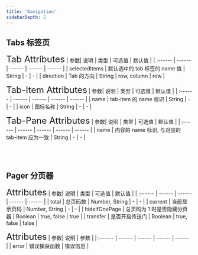 ```yaml
---
title: 'Navigation'
sidebarDepth: 2
---
```


## Tabs 标签页
<ClientOnly>
  <tab-demo/>
<font size=5>Tab Attributes</font>
| 参数| 说明 | 类型 | 可选值 | 默认值 |
| :------ | ------ | ------ | ------ | ------ |
| selectedItems | 默认选中的 tab 标签的 name 值 | String | - | - |
| direction | Tab 的方向 | String | row, column | row |
</ClientOnly>

<font size=5>Tab-Item Attributes</font>
| 参数| 说明 | 类型 | 可选值 | 默认值 |
| :------ | ------ | ------ | ------ | ------ |
| name | tab-item 的 name 标识 | String | - | - |
| icon | 图标名称 | String | - | - |
</ClientOnly>

<font size=5>Tab-Pane Attributes</font>
| 参数| 说明 | 类型 | 可选值 | 默认值 |
| :------ | ------ | ------ | ------ | ------ |
| name | 内容的 name 标识, 与对应的 tab-item 应为一致 | String | - | - |
</ClientOnly>

<br><br>

## Pager 分页器
<ClientOnly>
  <pager-demo></pager-demo>
<font size=5>Attributes</font>
| 参数| 说明 | 类型 | 可选值 | 默认值 |
| :------ | ------ | ------ | ------ | ------ |
| total | 总页码数 | Number, String | - | - |
| current | 当前显示页码 | Number, String | - | - |
| hideIfOnePage | 总页码为 1 时是否隐藏分页器 | Boolean | true, false | true |
| transfer | 是否开启传送门 | Boolean | true, false | false |

<font size=5>Attributes</font>
| 参数| 说明 | 参数 |
| :------ | ------ | ------ | ------ | ------ |
| error | 错误捕获函数 | 错误信息 |

</ClientOnly>

